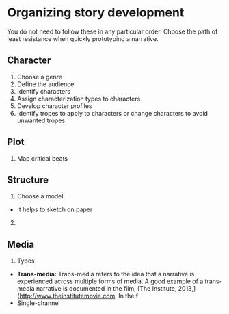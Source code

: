 # Organizing story development

You do not need to follow these in any particular order. Choose the path of least resistance when quickly prototyping a narrative.

## Character

1. Choose a genre
2. Define the audience
3. Identify characters
  1. Assign characterization types to characters
  2. Develop character profiles
  3. Identify tropes to apply to characters or change characters to avoid unwanted tropes

## Plot

1. Map critical beats


## Structure

1. Choose a model
  - It helps to sketch on paper
2.   

## Media
1. Types
  - **Trans-media:** Trans-media refers to the idea that a narrative is experienced across multiple forms of media. A good example of a trans-media narrative is documented in the film, [The Institute, 2013,](http://www.theinstitutemovie.com. In the f
  - Single-channel